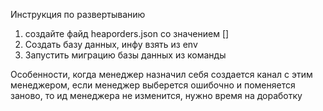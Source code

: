 
Инструкция по развертыванию
1. создайте файд heaporders.json  со значением []
2. Создать базу данных, инфу взять из env
3. Запустить миграцию базы данных из команды

Особенности, когда менеджер назначил себя создается канал с этим менеджером, если менеджер выберется ошибочно и поменяется заново, то ид менеджера не изменится, нужно время на доработку